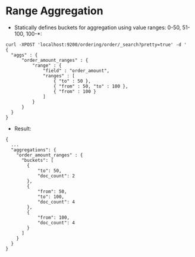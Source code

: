 # Range Aggregation #

* Statically defines buckets for aggregation using value ranges: 0-50, 51-100, 100-*:
```
curl -XPOST 'localhost:9200/ordering/order/_search?pretty=true' -d '
{
  "aggs" : {
      "order_amount_ranges" : {
          "range" : {
              "field" : "order_amount",
              "ranges" : [
                  { "to" : 50 },
                  { "from" : 50, "to" : 100 },
                  { "from" : 100 }
              ]
          }
      }
  }
}
```
* Result:
```
{
  ...
  "aggregations": {
    "order_amount_ranges" : {
      "buckets": [
        {
            "to": 50,
            "doc_count": 2
        },
        {
            "from": 50,
            "to": 100,
            "doc_count": 4
        },
        {
            "from": 100,
            "doc_count": 4
        }
      ]
    }
  }
}
```